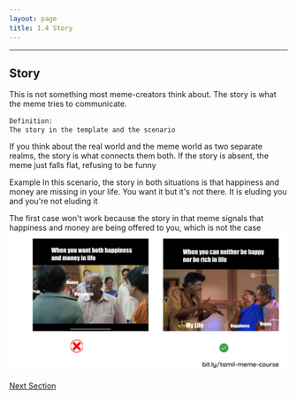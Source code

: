 ```yaml
---
layout: page
title: 1.4 Story
---
```

---

## Story
This is not something most meme-creators think about. The story is what the meme tries to communicate.

~~~
Definition:
The story in the template and the scenario
~~~

If you think about the real world and the meme world as two separate realms, the story is what connects them both. If the story is absent, the meme just falls flat, refusing to be funny

Example
In this scenario, the story in both situations is that happiness and money are missing in your life. You want it but it's not there. It is eluding you and you're not eluding it

The first case won't work because the story in that meme signals that happiness and money are being offered to you, which is not the case
![](/images/anatomy/story.png)

<a href = '/15-connection/' class ='nav-button'> Next Section </a>
